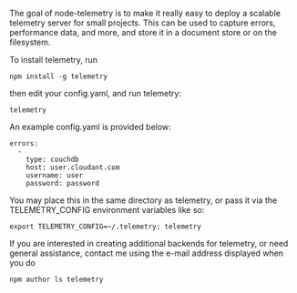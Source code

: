The goal of node-telemetry is to make it really easy to deploy a scalable telemetry
server for small projects. This can be used to capture errors, performance data,
and more, and store it in a document store or on the filesystem.

To install telemetry, run

    npm install -g telemetry

then edit your config.yaml, and run telemetry:

    telemetry

An example config.yaml is provided below:

    errors:
      -
        type: couchdb
        host: user.cloudant.com
        username: user
        password: password

You may place this in the same directory as telemetry, or pass it via the 
TELEMETRY_CONFIG environment variables like so:

    export TELEMETRY_CONFIG=~/.telemetry; telemetry

If you are interested in creating additional backends for telemetry, or need 
general assistance, contact me using the e-mail address displayed when you do 

    npm author ls telemetry

